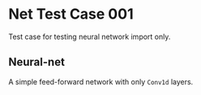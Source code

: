 # Net Test Case 001

Test case for testing neural network import only.

## Neural-net

A simple feed-forward network with only `Conv1d` layers.
